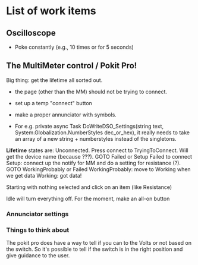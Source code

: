 ﻿# List of work items

## Oscilloscope

- Poke constantly (e.g., 10 times or for 5 seconds)

## The MultiMeter control / Pokit Pro!

Big thing: get the lifetime all sorted out. 

- the page (other than the MM) should not be trying to connect.
- set up a temp "connect" button
- make a proper annunciator with symbols. 

- For e.g. private async Task DoWriteDSO_Settings(string text, System.Globalization.NumberStyles dec_or_hex), it really needs to take an array of a new string + numberstyles instead of the singletons.


**Lifetime** states are:
Unconnected. Press connect to 
TryingToConnect. Will get the device name (because ???). GOTO Failed or Setup
Failed to connect
Setup: connect up the notify for MM and do a setting for resistance (?). GOTO WorkingProbably or Failed
WorkingProbably: move to Working when we get data
Working: got data!

Starting with nothing selected and click on an item (like Resistance)

Idle will turn everything off.
For the moment, make an all-on button



### Annunciator settings



### Things to think about

The pokit pro does have a way to tell if you can to the Volts or not based on the switch. So it's possible to tell if the switch is in the right position and give guidance to the user.



